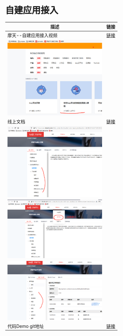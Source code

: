 # 自建应用接入

描述|链接
---|---
摩天--自建应用接入视频|[链接](https://imotian.yonyou.com/motianweb/classIfication/classIfication)
|<img width="300px" src="/mybook/selfbuild/images/1.png"/>
线上文档|[链接](https://open.diwork.com/#/doc-center/docDes/doc?code=open_jrwd&section=4d98f0c5763b477b95390f25345b3df1)
|<img width="300px" src="/mybook/selfbuild/images/2.png"/>
|<img width="300px" src="/mybook/selfbuild/images/3.png"/>
|<img width="300px" src="/mybook/selfbuild/images/4.png"/>
代码Demo git地址|[链接](https://github.com/YYETST/ZJTSET.git)
